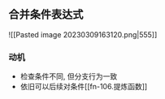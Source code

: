 ## 合并条件表达式
![[Pasted image 20230309163120.png|555]]

### 动机
- 检查条件不同, 但分支行为一致
- 依旧可以后续对条件[[fn-106.提炼函数]]